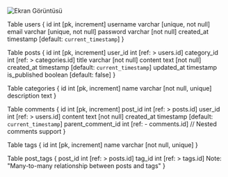 

![Ekran Görüntüsü](db_blog.png)



Table users {
  id int [pk, increment]
  username varchar [unique, not null]
  email varchar [unique, not null]
  password varchar [not null]
  created_at timestamp [default: `current_timestamp`]
}

Table posts {
  id int [pk, increment]
  user_id int [ref: > users.id]
  category_id int [ref: > categories.id]
  title varchar [not null]
  content text [not null]
  created_at timestamp [default: `current_timestamp`]
  updated_at timestamp
  is_published boolean [default: false]
}

Table categories {
  id int [pk, increment]
  name varchar [not null, unique]
  description text
}

Table comments {
  id int [pk, increment]
  post_id int [ref: > posts.id]
  user_id int [ref: > users.id]
  content text [not null]
  created_at timestamp [default: `current_timestamp`]
  parent_comment_id int [ref: - comments.id] // Nested comments support
}

Table tags {
  id int [pk, increment]
  name varchar [not null, unique]
}

Table post_tags {
  post_id int [ref: > posts.id]
  tag_id int [ref: > tags.id]
  Note: "Many-to-many relationship between posts and tags"
}


